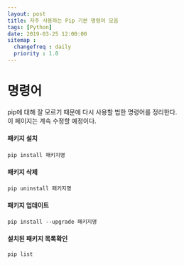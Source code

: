 ```yaml
---
layout: post
title: 자주 사용하는 Pip 기본 명령어 모음
tags: [Python]
date: 2019-03-25 12:00:00
sitemap :
  changefreq : daily
  priority : 1.0
---
```

# 명령어
pip에 대해 잘 모르기 때문에 다시 사용할 법한 명령어를 정리한다.  
이 페이지는 계속 수정할 예정이다.

#### 패키지 설치

    pip install 패키지명

#### 패키지 삭제

    pip uninstall 패키지명

#### 패키지 업데이트

    pip install --upgrade 패키지명

#### 설치된 패키지 목록확인

    pip list
